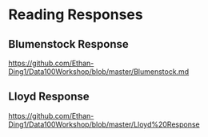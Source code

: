# Reading Responses

## Blumenstock Response

https://github.com/Ethan-Ding1/Data100Workshop/blob/master/Blumenstock.md

## Lloyd Response

https://github.com/Ethan-Ding1/Data100Workshop/blob/master/Lloyd%20Response
